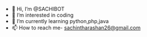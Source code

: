 - 👋 Hi, I’m @SACHIBOT
- 👀 I’m interested in coding
- 🌱 I’m currently learning python,php,java
- 📫 How to reach me- sachintharashan26@gmail.com

<!---
SACHIBOT/SACHIBOT is a ✨ special ✨ repository because its `README.md` (this file) appears on your GitHub profile.
You can click the Preview link to take a look at your changes.
--->
